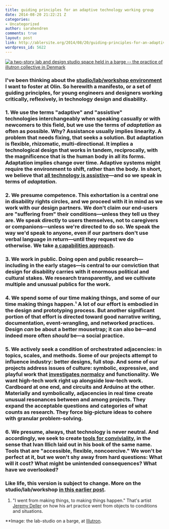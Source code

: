 ```yaml
---
title: guiding principles for an adaptive technology working group
date: 2014-08-20 21:22:21 Z
categories:
- Uncategorized
author: sarahendren
comments: true
layout: post
link: http://ablersite.org/2014/08/20/guiding-principles-for-an-adaptive-technology-working-group/
wordpress_id: 5622
---
```


[![a two-story lab and design studio space held in a barge -- the practice of illutron collective in Denmark](http://ablersite.files.wordpress.com/2014/08/illutron2.jpg)](https://ablersite.files.wordpress.com/2014/08/illutron2.jpg)


### I've been thinking about the [studio/lab/workshop environment](http://ablersite.org/2014/06/16/studio-lab-workshop/) I want to foster at Olin. So herewith a manifesto, or a set of guiding principles, for young engineers and designers working critically, reflexively, in technology design and disability.




### 1. We use the terms "adaptive" and "assistive" technologies interchangeably when speaking casually or with newcomers to this field, but we use **the terms of _adaptation_** as often as possible. Why? Assistance usually implies linearity. A problem that needs fixing, that seeks a solution. But adaptation is flexible, rhizomatic, multi-directional. It implies a technological design that works in tandem, reciprocally, with the magnificence that is the human body in all its forms. Adaptation implies change over time. Adaptive systems might require the environment to shift, rather than the body. In short, we believe that [all technology is assistive](https://medium.com/backchannel/all-technology-is-assistive-ac9f7183c8cd#.a4rzzhel5)—and so we speak in terms of _adaptation_.




### 2. We **presume competence**. This exhortation is a central one in disability rights circles, and we proceed with it in mind as we work with our design partners. We don't claim our end-users are "suffering from" their conditions—unless they tell us they are. We speak directly to users themselves, not to caregivers or companions—unless we're directed to do so. We speak the way we'd speak to anyone, even if our partners don't use verbal language in return—until they request we do otherwise. We take [**a capabilities approach**](http://en.wikipedia.org/wiki/Capabilities_approach).




### 3. **We work in public**. Doing open and public research—including in the early stages—is central to our conviction that design for disability carries with it enormous political and cultural stakes. We research transparently, and we cultivate multiple and unusual publics for the work.




### 4. We spend some of our time **making things**, and some of our time **making things happen**.¹ A lot of our effort is embodied in the design and prototyping process. But another significant portion of that effort is directed toward good narrative writing, documentation, event-wrangling, and networked practices. Design _can_ be about a better mousetrap; it can also be—and indeed more often _should_ be—a social practice.




### 5. We actively seek a condition of **orchestrated adjacencies**: in topics, scales, and methods. Some of our projects attempt to influence industry: better designs, full stop. And some of our projects address issues of culture: symbolic, expressive, and playful work that [investigates normalcy](http://ablersite.org/investigating-normal/) and functionality. We want high-tech work right up alongside low-tech work. Cardboard at one end, and circuits and Arduino at the other. Materially and symbolically, adjacencies in real time create unusual resonances between and among projects. They expand the acceptable questions and categories of what counts as research. They force big-picture ideas to cohere with granular problem-solving.




### 6. We presume, always, that **technology is never neutral**. And accordingly, we seek to create [tools for conviviality](http://www.theatlantic.com/technology/archive/2012/04/why-the-landline-telephone-was-the-perfect-tool/255930/), in the sense that Ivan Illich laid out in his book of the same name. Tools that are "accessible, flexible, noncoercive." We won't be perfect at it, but we won't shy away from hard questions: What will it cost? What might be unintended consequences? What have we overlooked?




### Like life, this version is subject to change. More on the studio/lab/workshop [in this earlier post](http://ablersite.org/2014/06/16/studio-lab-workshop/).


1. "I went from making things, to making things happen." That's artist [Jeremy Deller](http://www.jeremydeller.org/) on how his art practice went from objects to conditions and situations.

**Image: the lab-studio on a barge, at [Illutron](http://illutron.dk/About-illutron).

